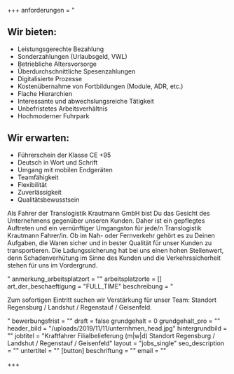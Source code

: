 +++
anforderungen = "<h2>Wir bieten:</h2> <ul> <li>Leistungsgerechte Bezahlung</li> <li>Sonderzahlungen (Urlaubsgeld, VWL)</li> <li>Betriebliche Altersvorsorge</li> <li>Überdurchschnittliche Spesenzahlungen</li> <li>Digitalisierte Prozesse</li> <li>Kostenübernahme von Fortbildungen (Module, ADR, etc.)</li> <li>Flache Hierarchien</li> <li>Interessante und abwechslungsreiche Tätigkeit</li> <li>Unbefristetes Arbeitsverhältnis</li> <li>Hochmoderner Fuhrpark</li> </ul> <h2>Wir erwarten:</h2> <ul> <li>Führerschein der Klasse CE +95</li> <li>Deutsch in Wort und Schrift</li> <li>Umgang mit mobilen Endgeräten</li> <li>Teamfähigkeit</li> <li>Flexibilität</li> <li>Zuverlässigkeit</li> <li>Qualitätsbewusstsein</li> </ul> <p> Als Fahrer der Translogistik Krautmann GmbH bist Du das Gesicht des Unternehmens gegenüber unseren Kunden. Daher ist ein gepflegtes Auftreten und ein vernünftiger Umgangston für jede/n Translogistik Krautmann Fahrer/in. Ob im Nah- oder Fernverkehr gehört es zu Deinen Aufgaben, die Waren sicher und in bester Qualität für unser Kunden zu transportieren. Die Ladungssicherung hat bei uns einen hohen Stellenwert, denn Schadenverhütung im Sinne des Kunden und die Verkehrssicherheit stehen für uns im Vordergrund. </p>"
anmerkung_arbeitsplatzort = ""
arbeitsplatzorte = []
art_der_beschaeftigung = "FULL_TIME"
beschreibung = "<p>Zum sofortigen Eintritt suchen wir Verstärkung für unser Team: Standort Regensburg / Landshut / Regenstauf / Geisenfeld.<br></p>"
bewerbungsfrist = ""
draft = false
grundgehalt = 0
grundgehalt_pro = ""
header_bild = "/uploads/2019/11/11/unternhmen_head.jpg"
hintergrundbild = ""
jobtitel = "Kraftfahrer Filialbelieferung (m|w|d) Standort Regensburg / Landshut / Regenstauf / Geisenfeld"
layout = "jobs_single"
seo_description = ""
untertitel = ""
[button]
beschriftung = ""
email = ""

+++
